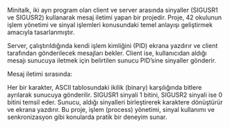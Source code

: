 Minitalk, iki ayrı program olan client ve server arasında sinyaller (SIGUSR1 ve SIGUSR2) kullanarak mesaj iletimi yapan bir projedir. Proje, 42 okulunun işlem yönetimi ve sinyal işlemleri konusundaki temel anlayışı geliştirmek amacıyla tasarlanmıştır.

Server, çalıştırıldığında kendi işlem kimliğini (PID) ekrana yazdırır ve client tarafından gönderilecek mesajları bekler. Client ise, kullanıcıdan aldığı mesajı sunucuya iletmek için belirtilen sunucu PID’sine sinyaller gönderir.

Mesaj iletimi sırasında:

Her bir karakter, ASCII tablosundaki ikilik (binary) karşılığında bitlere ayrılarak sunucuya gönderilir.
SIGUSR1 sinyali 1 bitini, SIGUSR2 sinyali ise 0 bitini temsil eder.
Sunucu, aldığı sinyalleri birleştirerek karaktere dönüştürür ve ekrana yazdırır.
Bu proje, işlem (process) yönetimi, sinyal kullanımı ve senkronizasyon gibi konularda pratik bir deneyim sunar.
